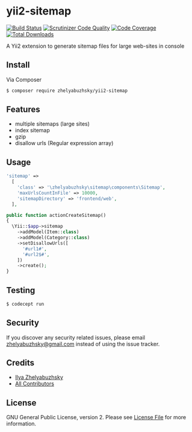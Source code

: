 # yii2-sitemap

[![Build Status](https://travis-ci.org/zhelyabuzhsky/yii2-sitemap.svg)](https://travis-ci.org/zhelyabuzhsky/yii2-sitemap)
[![Scrutinizer Code Quality](https://scrutinizer-ci.com/g/zhelyabuzhsky/yii2-sitemap/badges/quality-score.png?b=master)](https://scrutinizer-ci.com/g/zhelyabuzhsky/yii2-sitemap/?branch=master)
[![Code Coverage](https://scrutinizer-ci.com/g/zhelyabuzhsky/yii2-sitemap/badges/coverage.png?b=master)](https://scrutinizer-ci.com/g/zhelyabuzhsky/yii2-sitemap/?branch=master)
[![Total Downloads](https://poser.pugx.org/zhelyabuzhsky/yii2-sitemap/downloads)](https://packagist.org/packages/zhelyabuzhsky/yii2-sitemap)

A Yii2 extension to generate sitemap files for large web-sites in console

## Install

Via Composer

``` bash
$ composer require zhelyabuzhsky/yii2-sitemap
```

## Features

* multiple sitemaps (large sites)
* index sitemap
* gzip
* disallow urls (Regular expression array)

## Usage

```php
'sitemap' =>
  [
    'class' => '\zhelyabuzhsky\sitemap\components\Sitemap',
    'maxUrlsCountInFile' => 10000,
    'sitemapDirectory' => 'frontend/web',
  ],
```

```php
public function actionCreateSitemap()
{
  \Yii::$app->sitemap
    ->addModel(Item::class)
    ->addModel(Category::class)
    ->setDisallowUrls([
      '#url1#',
      '#url2$#',
    ])
    ->create();
}
```

## Testing

``` bash
$ codecept run
```

## Security

If you discover any security related issues, please email zhelyabuzhsky@gmail.com instead of using the issue tracker.

## Credits

- [Ilya Zhelyabuzhsky](https://github.com/zhelyabuzhsky)
- [All Contributors](../../contributors)

## License

GNU General Public License, version 2. Please see [License File](LICENSE) for more information.
